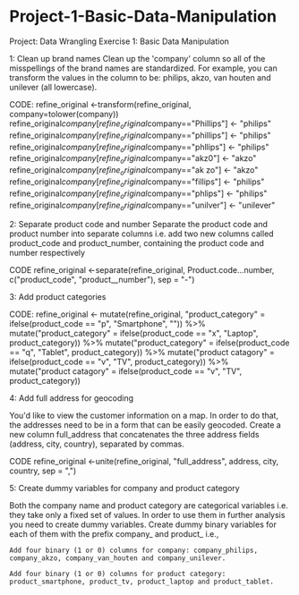 # Project-1-Basic-Data-Manipulation
Project: Data Wrangling Exercise 1: Basic Data Manipulation 

1: Clean up brand names
Clean up the 'company' column so all of the misspellings of the brand names are standardized. For example, you can transform the values in the column to be: philips, akzo, van houten and unilever (all lowercase).

CODE:
refine_original <-transform(refine_original, company=tolower(company))
refine_original$company[refine_original$company=="Phillips"] <- "philips"
refine_original$company[refine_original$company=="phillips"] <- "philips"
refine_original$company[refine_original$company=="phllips"] <- "philips"
refine_original$company[refine_original$company=="akz0"] <- "akzo"
refine_original$company[refine_original$company=="ak zo"] <- "akzo"
refine_original$company[refine_original$company=="fillips"] <- "philips"
refine_original$company[refine_original$company=="phlips"] <- "philips"
refine_original$company[refine_original$company=="unilver"] <- "unilever"

2: Separate product code and number
Separate the product code and product number into separate columns i.e. add two new columns called product_code and product_number, containing the product code and number respectively

CODE
refine_original <-separate(refine_original, Product.code...number, c("product_code", "product__number"), sep = "-")

3: Add product categories

CODE:
refine_original <- mutate(refine_original, "product_category" = ifelse(product_code == "p", "Smartphone", "")) %>% mutate("product_category" = ifelse(product_code == "x", "Laptop", product_category)) %>% mutate("product_category" = ifelse(product_code == "q", "Tablet", product_category)) %>% mutate("product catagory" = ifelse(product_code == "v", "TV", product_category)) %>% mutate("product catagory" = ifelse(product_code == "v", "TV", product_category))

4: Add full address for geocoding

You'd like to view the customer information on a map. In order to do that, the addresses need to be in a form that can be easily geocoded. Create a new column full_address that concatenates the three address fields (address, city, country), separated by commas.

CODE
refine_original <-unite(refine_original, "full_address", address, city, country, sep = ",")

5: Create dummy variables for company and product category

Both the company name and product category are categorical variables i.e. they take only a fixed set of values. In order to use them in further analysis you need to create dummy variables. Create dummy binary variables for each of them with the prefix company_ and product_ i.e.,

    Add four binary (1 or 0) columns for company: company_philips, company_akzo, company_van_houten and company_unilever.

    Add four binary (1 or 0) columns for product category: product_smartphone, product_tv, product_laptop and product_tablet.

